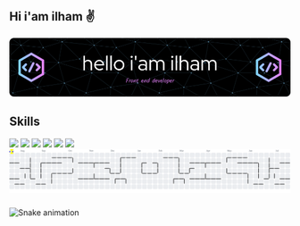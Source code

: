 ## Hi i'am ilham ✌️
![ilham](github-header-image.png)

<!--
**ilhamuye227/ilhamuye227** is a ✨ _special_ ✨ repository because its `README.md` (this file) appears on your GitHub profile.

Here are some ideas to get you started:

- 🔭 I’m currently working on ...
- 🌱 I’m currently learning ...
- 👯 I’m looking to collaborate on ...
- 🤔 I’m looking for help with ...
- 💬 Ask me about ...
- 📫 How to reach me: ...
- 😄 Pronouns: ...
- ⚡ Fun fact: ...
-->
## Skills
<img src="https://img.shields.io/badge/ChatGPT-74aa9c?style=for-the-badge&logo=openai&logoColor=white" />
<img src="https://img.shields.io/badge/Linux-FCC624?style=for-the-badge&logo=linux&logoColor=black" />
<img src="https://img.shields.io/badge/Arch_Linux-1793D1?style=for-the-badge&logo=arch-linux&logoColor=white" />
<img src="https://img.shields.io/badge/HTML5-E34F26?style=for-the-badge&logo=html5&logoColor=white" />
<img src="https://img.shields.io/badge/CSS3-1572B6?style=for-the-badge&logo=css3&logoColor=white" />
<img src="https://img.shields.io/badge/JavaScript-323330?style=for-the-badge&logo=javascript&logoColor=F7DF1E" />



<picture>
  <source media="(prefers-color-scheme: dark)" srcset="https://raw.githubusercontent.com/ilhamuye227/ilhamuye227/output/pacman-contribution-graph-dark.svg">
  <source media="(prefers-color-scheme: light)" srcset="https://raw.githubusercontent.com/ilhamuye227/ilhamuye227/output/pacman-contribution-graph.svg">
  <img alt="pacman contribution graph" src="https://raw.githubusercontent.com/ilhamuye227/ilhamuye227/output/pacman-contribution-graph.svg">
</picture>

###

<img src="https://raw.githubusercontent.com/ilhamuye227/ilhamuye227/output/snake.svg" alt="Snake animation" />

###